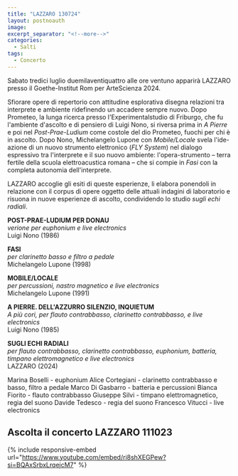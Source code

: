 ```yaml
---
title: "LAZZARO 130724"
layout: postnoauth
image:
excerpt_separator: "<!--more-->"
categories:
  - Salti
tags:
  - Concerto
---
```


Sabato tredici luglio duemilaventiquattro alle ore ventuno apparirà LAZZARO
presso il Goethe-Institut Rom per ArteScienza 2024.

<!--more-->

Sfiorare opere di repertorio con attitudine esplorativa disegna relazioni
tra interprete e ambiente ridefinendo un accadere sempre nuovo. Dopo Prometeo,
la lunga ricerca presso l'Experimentalstudio di Friburgo, che fu l'ambiente
d'ascolto e di pensiero di Luigi Nono, si riversa prima in _A Pierre_ e poi
nel _Post-Prae-Ludium_ come costole del dio Prometeo, fuochi per chi è in
ascolto. Dopo Nono, Michelangelo Lupone con _Mobile/Locale_ svela l'ide-azione
di un nuovo strumento elettronico (_FLY System_) nel dialogo espressivo tra
l'interprete e il suo nuovo ambiente: l'opera-strumento – terra fertile della
scuola elettroacustica romana – che si compie in _Fasi_ con la completa
autonomia dell'interprete.

LAZZARO accoglie gli esiti di queste esperienze, li elabora ponendoli in
relazione con il corpus di opere oggetto delle attuali indagini di laboratorio
e risuona in nuove esperienze di ascolto, condividendo lo studio
_sugli echi radiali_.

**POST-PRAE-LUDIUM PER DONAU**    
_verione per euphonium e live electronics_    
Luigi Nono (1986)

**FASI**    
_per clarinetto basso e filtro a pedale_    
Michelangelo Lupone (1998)

**MOBILE/LOCALE**    
_per percussioni, nastro magnetico e live electronics_    
Michelangelo Lupone (1991)

**A PIERRE. DELL'AZZURRO SILENZIO, INQUIETUM**    
_A più cori, per flauto contrabbasso, clarinetto contrabbasso, e live electronics_    
Luigi Nono (1985)

**SUGLI ECHI RADIALI**    
_per flauto contrabbasso, clarinetto contrabbasso, euphonium, batteria, timpano elettromagnetico e live electronics_    
LAZZARO (2024)

Marina Boselli - euphonium
Alice Cortegiani - clarinetto contrabbasso e basso, filtro a pedale
Marco Di Gasbarro - batteria e percussioni
Bianca Fiorito - flauto contrabbasso
Giuseppe Silvi - timpano elettromagnetico, regia del suono
Davide Tedesco - regia del suono
Francesco Vitucci - live electronics

## Ascolta il concerto LAZZARO 111023

{% include responsive-embed url="https://www.youtube.com/embed/ri8shXEGPew?si=BQAxSrbxLrqejcM7" %}
